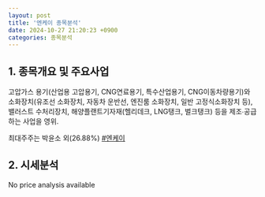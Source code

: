 ```yaml
---
layout: post
title: '엔케이 종목분석'
date: 2024-10-27 21:20:23 +0900
categories: 종목분석
---
```


## 1. 종목개요 및 주요사업

고압가스 용기(산업용 고압용기, CNG연료용기, 특수산업용기, CNG이동차량용기)와 소화장치(유조선 소화장치, 자동차 운반선, 엔진룸 소화장치, 일반 고정식소화장치 등), 밸러스트 수처리장치, 해양플랜트기자재(헬리데크, LNG탱크, 벌크탱크) 등을 제조∙공급하는 사업을 영위.

최대주주는 박윤소 외(26.88%)
[#엔케이](#)

## 2. 시세분석

No price analysis available
